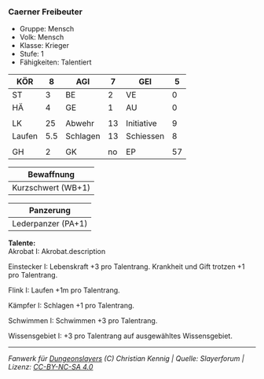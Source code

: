 ### Caerner Freibeuter  
- Gruppe: Mensch  
- Volk: Mensch  
- Klasse: Krieger  
- Stufe: 1  
- Fähigkeiten: Talentiert  


| KÖR | 8 | AGI | 7 | GEI | 5 |
| --- | --- | --- | --- | --- | --- |
| ST | 3 | BE | 2 | VE | 0 |
| HÄ | 4 | GE | 1 | AU | 0 |
|  |  |  |  |  |  |
| LK | 25 | Abwehr | 13 | Initiative | 9 |
| Laufen | 5.5 | Schlagen | 13 | Schiessen | 8 |
|  |  |  |  |  |  |
| GH | 2 | GK | no | EP | 57 |


| Bewaffnung |
| --- |
| Kurzschwert (WB+1) |


| Panzerung |
| --- |
| Lederpanzer (PA+1) |


**Talente:**  
Akrobat I: Akrobat.description

Einstecker I: Lebenskraft +3 pro Talentrang. Krankheit und Gift trotzen +1 pro Talentrang.

Flink I: Laufen +1m pro Talentrang.

Kämpfer I: Schlagen +1 pro Talentrang.

Schwimmen I: Schwimmen +3 pro Talentrang.

Wissensgebiet I: +3 pro Talentrang auf ausgewähltes Wissensgebiet.





___
*Fanwerk für [Dungeonslayers](https://www.dungeonslayers.net/) (C) Christian Kennig | Quelle: Slayerforum | Lizenz: [CC-BY-NC-SA 4.0](https://creativecommons.org/licenses/by-nc-sa/4.0/deed.de)*